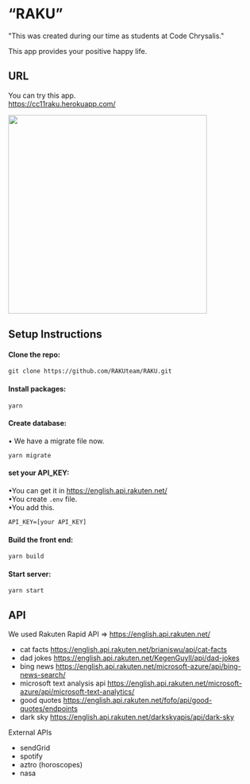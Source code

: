 # “RAKU”  

"This was created during our time as students at Code Chrysalis."  
  
This app provides your positive happy life. 


## URL
You can try this app.   
https://cc11raku.herokuapp.com/


<img src="https://user-images.githubusercontent.com/56245555/74898034-0d57f480-53dc-11ea-8d63-9f8835fba1f0.png" width="400px">

## Setup Instructions
#### Clone the repo:
```
git clone https://github.com/RAKUteam/RAKU.git
```

#### Install packages:
```
yarn
```

#### Create database:
• We have a migrate file now. 
```
yarn migrate
```
#### set your API_KEY:
•You can get it in https://english.api.rakuten.net/   
•You create `.env` file.   
•You add this.
```
API_KEY=[your API_KEY]
```

#### Build the front end:
```
yarn build
```

#### Start server:
```
yarn start
```


## API
We used Rakuten Rapid API => https://english.api.rakuten.net/   
- cat facts https://english.api.rakuten.net/brianiswu/api/cat-facts
- dad jokes https://english.api.rakuten.net/KegenGuyll/api/dad-jokes
- bing news https://english.api.rakuten.net/microsoft-azure/api/bing-news-search/
- microsoft text analysis api https://english.api.rakuten.net/microsoft-azure/api/microsoft-text-analytics/
- good quotes https://english.api.rakuten.net/fofo/api/good-quotes/endpoints
- dark sky https://english.api.rakuten.net/darkskyapis/api/dark-sky

External APIs
- sendGrid
- spotify
- aztro (horoscopes)
- nasa
